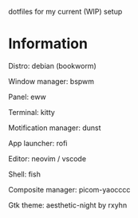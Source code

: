 dotfiles for my current (WIP) setup 

# Information

Distro: debian (bookworm)

Window manager: bspwm

Panel: eww

Terminal: kitty

Motification manager: dunst

App launcher: rofi

Editor: neovim / vscode

Shell: fish

Composite manager: picom-yaocccc

Gtk theme: aesthetic-night by rxyhn
